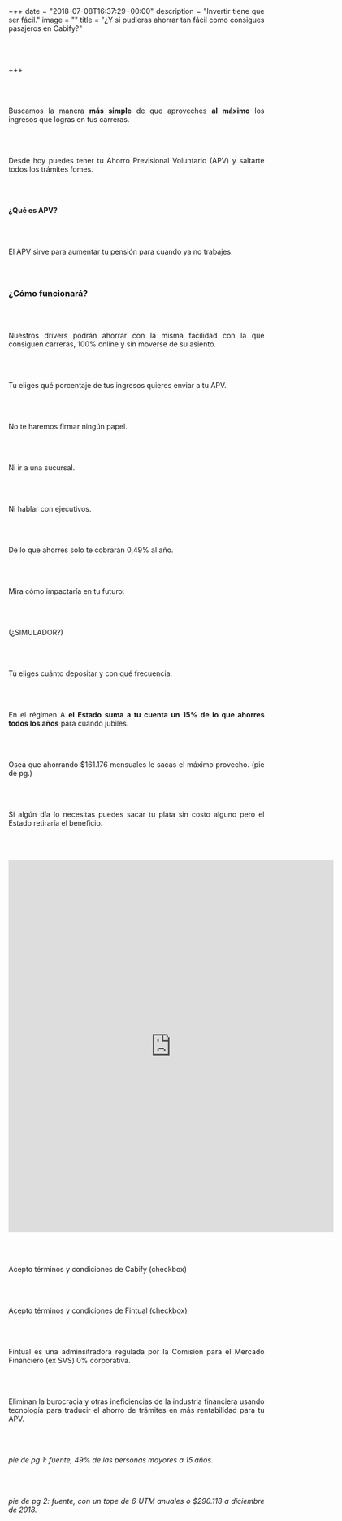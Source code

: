 +++
date = "2018-07-08T16:37:29+00:00"
description = "Invertir tiene que ser fácil."
image = ""
title = "¿Y si pudieras ahorrar tan fácil como consigues pasajeros en Cabify?"

+++
<style>

p { margin:4rem 0px; text-align:justify; }

.footer-big__overlap { padding-bottom:0px; }

.image-wrapper {

text-align: center;

}

.image-wrapper img {

width: 60%; text-align: center; margin: 40px 0px;

}

@media (max-width: 768px)  {

.image-wrapper img {

width: 100%;

}

}

</style>

Buscamos la manera **más simple** de que aproveches **al máximo** los ingresos que logras en tus carreras.

Desde hoy puedes tener tu Ahorro Previsional Voluntario (APV) y saltarte todos los trámites fomes.

**¿Qué es APV?**

El APV sirve para aumentar tu pensión para cuando ya no trabajes.

### ¿Cómo funcionará?

Nuestros drivers podrán ahorrar con la misma facilidad con la que consiguen carreras, 100% online y sin moverse de su asiento.

Tu eliges qué porcentaje de tus ingresos quieres enviar a tu APV.

No te haremos firmar ningún papel.

Ni ir a una sucursal.

Ni hablar con ejecutivos.

De lo que ahorres solo te cobrarán 0,49% al año.

Mira cómo impactaría en tu futuro:

(¿SIMULADOR?)

Tú eliges cuánto depositar y con qué frecuencia.

En el régimen A **el Estado** **suma a tu cuenta un 15% de lo que ahorres** **todos los años** para cuando jubiles.

Osea que ahorrando $161.176 mensuales le sacas el máximo provecho. (pie de pg.) 

Si algún día lo necesitas puedes sacar tu plata sin costo alguno pero el Estado retiraría el beneficio.

<iframe src="https://docs.google.com/forms/d/e/1FAIpQLSf7GRwn2GIz7nCfRv4M7U2IYPHYgXoENoWclfQjwzgJ5ut--g/viewform?embedded=true" width="640" height="733" frameborder="0" marginheight="0" marginwidth="0">Loading...</iframe>

Acepto términos y condiciones de Cabify (checkbox)

Acepto términos y condiciones de Fintual (checkbox)

Fintual es una adminsitradora regulada por la Comisión para el Mercado Financiero (ex SVS) 0% corporativa.

Eliminan la burocracia y otras ineficiencias de la industria financiera usando tecnología para traducir el ahorro de trámites en más rentabilidad para tu APV.

_pie de pg 1: fuente, 49% de las personas mayores a 15 años._

_pie de pg 2: fuente, con un tope de 6 UTM anuales o $290.118 a diciembre de 2018._